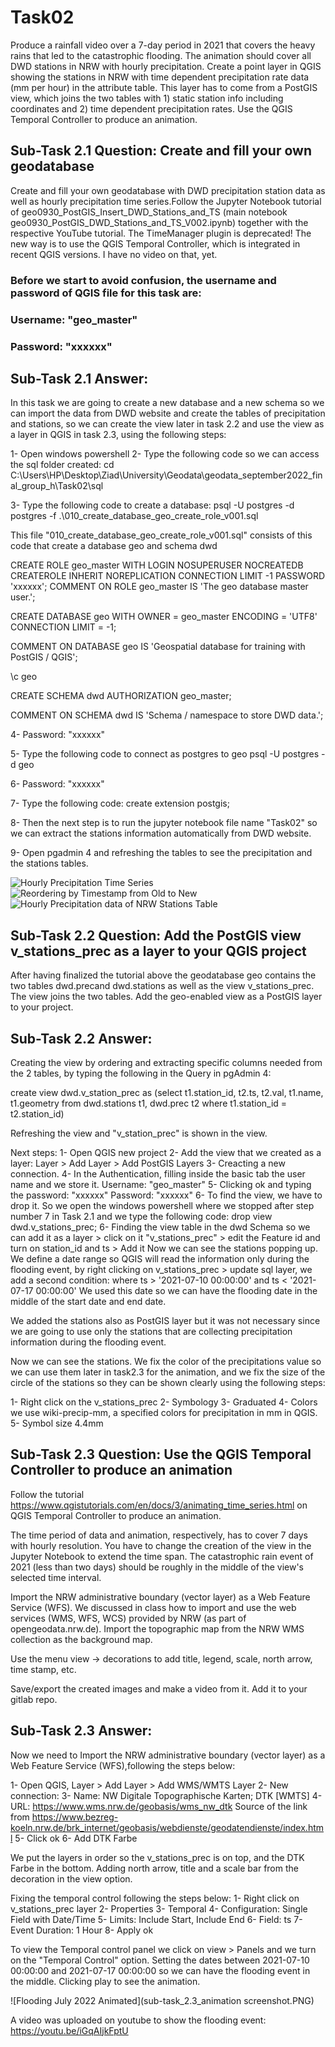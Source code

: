 # Task02

Produce a rainfall video over a 7-day period in 2021 that covers the heavy rains that led to the catastrophic flooding. The animation should cover all DWD stations in NRW with hourly precipitation. Create a point layer in QGIS showing the stations in NRW with time dependent precipitation rate data (mm per hour) in the attribute table. This layer has to come from a PostGIS view, which joins the two tables with 1) static station info including coordinates and 2) time dependent precipitation rates. Use the QGIS Temporal Controller to produce an animation.

## Sub-Task 2.1 Question: Create and fill your own geodatabase

Create and fill your own geodatabase with DWD precipitation station data as well as hourly precipitation time series.Follow the Jupyter Notebook tutorial of geo0930_PostGIS_Insert_DWD_Stations_and_TS (main notebook geo0930_PostGIS_DWD_Stations_and_TS_V002.ipynb) together with the respective YouTube tutorial.
The TimeManager plugin is deprecated! The new way is to use the QGIS Temporal Controller, which is integrated in recent QGIS versions. I have no video on that, yet.

### Before we start to avoid confusion, the username and password of QGIS file for this task are:
### Username: "geo_master"
### Password: "xxxxxx"

## Sub-Task 2.1 Answer:

In this task we are going to create a new database and a new schema so we can import the data from DWD website and create the tables of precipitation and stations, so we can create the view later in task 2.2 and use the view as a layer in QGIS in task 2.3, using the following steps:

1- Open windows powershell
2- Type the following code so we can access the sql folder created:
cd C:\Users\HP\Desktop\Ziad\University\Geodata\geodata_september2022_final_group_h\Task02\sql

3- Type the following code to create a database:
psql -U postgres -d postgres -f .\010_create_database_geo_create_role_v001.sql

This file "010_create_database_geo_create_role_v001.sql" consists of this code that create a database geo and schema dwd

CREATE ROLE geo_master WITH
    LOGIN
    NOSUPERUSER
    NOCREATEDB
    CREATEROLE
    INHERIT
    NOREPLICATION
    CONNECTION LIMIT -1
    PASSWORD 'xxxxxx';
COMMENT ON ROLE geo_master IS 'The geo database master user.';

CREATE DATABASE geo
    WITH 
    OWNER = geo_master
    ENCODING = 'UTF8'
    CONNECTION LIMIT = -1;

COMMENT ON DATABASE geo
    IS 'Geospatial database for training with PostGIS / QGIS';

\c geo

CREATE SCHEMA dwd
    AUTHORIZATION geo_master;

COMMENT ON SCHEMA dwd
    IS 'Schema / namespace to store DWD data.';

4- Password: "xxxxxx"

5- Type the following code to connect as postgres to geo
psql -U postgres -d geo

6- Password: "xxxxxx"

7- Type the following code:
create extension postgis;

8- Then the next step is to run the jupyter notebook file name "Task02" so we can extract the stations information automatically from DWD website.

9- Open pgadmin 4 and refreshing the tables to see the precipitation and the stations tables.

![Hourly Precipitation Time Series](sub-task_2.1_hourly_precipitation_time_series.PNG)
![Reordering by Timestamp from Old to New](sub-task_2.1_identifying_data_with_timestamp.PNG)
![Hourly Precipitation data of NRW Stations Table](sub-task_2.1_DWD_precipitation_station_data_screenshot.PNG)


## Sub-Task 2.2 Question: Add the PostGIS view v_stations_prec as a layer to your QGIS project

After having finalized the tutorial above the geodatabase geo contains the two tables dwd.precand dwd.stations as well as the view v_stations_prec. The view joins the two tables. Add the geo-enabled view as a PostGIS layer to your project.

## Sub-Task 2.2 Answer:

Creating the view by ordering and extracting specific columns needed from the 2 tables, by typing the following in the Query in pgAdmin 4:

create view dwd.v_station_prec as (select t1.station_id, t2.ts, t2.val, t1.name, t1.geometry from dwd.stations t1, dwd.prec t2
where t1.station_id = t2.station_id)


Refreshing the view and "v_station_prec" is shown in the view.

Next steps: 
1- Open QGIS new project
2- Add the view that we created as a layer: Layer > Add Layer > Add PostGIS Layers
3- Creacting a new connection.
4- In the Authentication, filling inside the basic tab the user name and we store it.
Username: "geo_master"
5- Clicking ok and typing the password: "xxxxxx"
Password: "xxxxxx"
6- To find the view, we have to drop it. So we open the windows powershell where we stopped after step number 7 in Task 2.1 and we type the following code:
drop view dwd.v_stations_prec;
6- Finding the view table in the dwd Schema so we can add it as a layer > click on it "v_stations_prec" > edit the Feature id and turn on station_id and ts > Add it
Now we can see the stations popping up.
We define a date range so QGIS will read the information only during the flooding event, by right clicking on v_stations_prec > update sql layer, we add a second condition:
where ts > '2021-07-10 00:00:00' and ts < '2021-07-17 00:00:00'
We used this date so we can have the flooding date in the middle of the start date and end date.

We added the stations also as PostGIS layer but it was not necessary since we are going to use only the stations that are collecting precipitation information during the flooding event.

Now we can see the stations. We fix the color of the precipitations value so we can use them later in task2.3 for the animation, and we fix the size of the circle of the stations so they can be shown clearly using the following steps:

1- Right click on the v_stations_prec
2- Symbology
3- Graduated
4- Colors we use wiki-precip-mm, a specified colors for precipitation in mm in QGIS.
5- Symbol size 4.4mm

## Sub-Task 2.3 Question: Use the QGIS Temporal Controller to produce an animation
Follow the tutorial https://www.qgistutorials.com/en/docs/3/animating_time_series.html on QGIS Temporal Controller to produce an animation.

The time period of data and animation, respectively, has to cover 7 days with hourly resolution. You have to change the creation of the view in the Jupyter Notebook to extend the time span. The catastrophic rain event of 2021 (less than two days) should be roughly in the middle of the view's selected time interval.

Import the NRW administrative boundary (vector layer) as a Web Feature Service (WFS). We discussed in class how to import and use the web services (WMS, WFS, WCS) provided by NRW (as part of opengeodata.nrw.de). Import the topographic map from the NRW WMS collection as the background map.

Use the menu view -> decorations to add title, legend, scale, north arrow, time stamp, etc.

Save/export the created images and make a video from it. Add it to your gitlab repo.

## Sub-Task 2.3 Answer:

Now we need to Import the NRW administrative boundary (vector layer) as a Web Feature Service (WFS),following the steps below:

1- Open QGIS, Layer > Add Layer > Add WMS/WMTS Layer
2- New connection:
3- Name: NW Digitale Topographische Karten; DTK [WMTS]
4- URL: https://www.wms.nrw.de/geobasis/wms_nw_dtk
Source of the link from https://www.bezreg-koeln.nrw.de/brk_internet/geobasis/webdienste/geodatendienste/index.html
5- Click ok
6- Add DTK Farbe

We put the layers in order so the v_stations_prec is on top, and the DTK Farbe in the bottom.
Adding north arrow, title and a scale bar from the decoration in the view option.

Fixing the temporal control following the steps below:
1- Right click on v_stations_prec layer
2- Properties
3- Temporal
4- Configuration: Single Field with Date/Time
5- Limits: Include Start, Include End
6- Field: ts
7- Event Duration: 1 Hour
8- Apply ok

To view the Temporal control panel we click on view > Panels and we turn on the "Temporal Control" option.
Setting the dates between 2021-07-10 00:00:00 and 2021-07-17 00:00:00 so we can have the flooding event in the middle.
Clicking play to see the animation.

![Flooding July 2022 Animated](sub-task_2.3_animation screenshot.PNG)

A video was uploaded on youtube to show the flooding event: https://youtu.be/iGqAIjkFptU